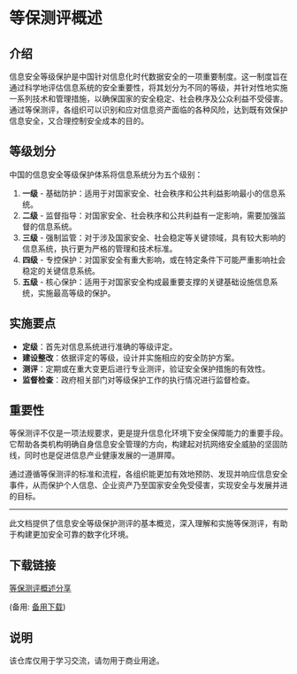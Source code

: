 # 等保测评概述

## 介绍

信息安全等级保护是中国针对信息化时代数据安全的一项重要制度。这一制度旨在通过科学地评估信息系统的安全重要性，将其划分为不同的等级，并针对性地实施一系列技术和管理措施，以确保国家的安全稳定、社会秩序及公众利益不受侵害。通过等保测评，各组织可以识别和应对信息资产面临的各种风险，达到既有效保护信息安全，又合理控制安全成本的目的。

## 等级划分

中国的信息安全等级保护体系将信息系统分为五个级别：

1. **一级** - 基础防护：适用于对国家安全、社会秩序和公共利益影响最小的信息系统。
2. **二级** - 监督指导：对国家安全、社会秩序和公共利益有一定影响，需要加强监督的信息系统。
3. **三级** - 强制监管：对于涉及国家安全、社会稳定等关键领域，具有较大影响的信息系统，执行更为严格的管理和技术标准。
4. **四级** - 专控保护：对国家安全有重大影响，或在特定条件下可能严重影响社会稳定的关键信息系统。
5. **五级** - 核心保护：适用于对国家安全构成最重要支撑的关键基础设施信息系统，实施最高等级的保护。

## 实施要点

- **定级**：首先对信息系统进行准确的等级评定。
- **建设整改**：依据评定的等级，设计并实施相应的安全防护方案。
- **测评**：定期或在重大变更后进行专业测评，验证安全保护措施的有效性。
- **监督检查**：政府相关部门对等级保护工作的执行情况进行监督检查。
  
## 重要性

等保测评不仅是一项法规要求，更是提升信息化环境下安全保障能力的重要手段。它帮助各类机构明确自身信息安全管理的方向，构建起对抗网络安全威胁的坚固防线，同时也是促进信息产业健康发展的一道屏障。

通过遵循等保测评的标准和流程，各组织能更加有效地预防、发现并响应信息安全事件，从而保护个人信息、企业资产乃至国家安全免受侵害，实现安全与发展并进的目标。

---

此文档提供了信息安全等级保护测评的基本概览，深入理解和实施等保测评，有助于构建更加安全可靠的数字化环境。

## 下载链接
[等保测评概述分享](https://pan.quark.cn/s/2d55b443109b) 

(备用: [备用下载](https://pan.baidu.com/s/14L2uiA9whIy0bRzEMbrN6w?pwd=1234))

## 说明

该仓库仅用于学习交流，请勿用于商业用途。
